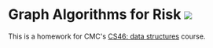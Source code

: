 # Graph Algorithms for Risk [![](https://github.com/DestrosCMC/risk/workflows/tests/badge.svg)](https://github.com/DestrosCMC/risk/actions?query=workflow%3Atests)

This is a homework for CMC's [CS46: data structures](https://github.com/mikeizbicki/cmc-csci046) course.
